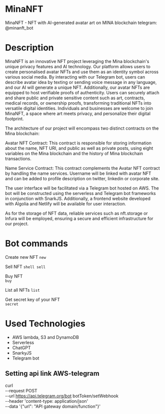 # MinaNFT
MinaNFT - NFT with AI-generated avatar art on MINA blockchain
telegram: @minanft_bot

# Description

MinaNFT is an innovative NFT project leveraging the Mina blockchain's unique privacy features and AI technology. Our platform allows users to create personalised avatar NFTs and use them as an identity symbol across various social media. By interacting with our Telegram bot, users can describe avatar idea by texting or sending voice message in any language, and our AI will generate a unique NFT. Additionally, our avatar NFTs are equipped to host verifiable proofs of authenticity. Users can securely attach and share public and private sensitive content such as art, contracts, medical records, or ownership proofs, transforming traditional NFTs into versatile digital identities. Individuals and businesses are welcome to join MinaNFT, a space where art meets privacy, and personalize their digital footprint.

The architecture of our project will encompass two distinct contracts on the Mina blockchain:

Avatar NFT Contract: This contract is responsible for storing information about the name, NFT URI, and public as well as private posts, using eight variables on the Mina blockchain and the history of Mina blockchain transactions.

Name Service Contract: This contract complements the Avatar NFT contract by handling the name services. Username will be linked with avatar NFT and can be added to profile description on twitter, linkedin or corporate site.

The user interface will be facilitated via a Telegram bot hosted on AWS. The bot will be constructed using the serverless and Telegram bot frameworks in conjunction with SnarkJS. Additionally, a frontend website developed with Algolia and Netlify will be available for user interaction.

As for the storage of NFT data, reliable services such as nft.storage or Infura will be employed, ensuring a secure and efficient infrastructure for our project.

# Bot commands

Create new NFT
    ```
    new
    ```
 		
Sell NFT
    ```shell
    sell
    ```
 		
Buy NFT 		
 		```
    buy
    ```
 		
List all NFTs
 		```
    list
    ```
 		
Get secret key of your NFT 		
 		```
    secret
    ```
 		


# Used Technologies

- AWS lambda, S3 and DynamoDB
- Serverless
- ChatGPT
- SnarkyJS
- Telegram bot


## Setting api link AWS-telegram
curl \
  --request POST \
  --url https://api.telegram.org/bot botToken/setWebhook \
  --header 'content-type: application/json' \
  --data '{"url": "API gateway domain/function"}'
  
